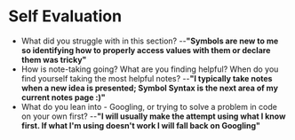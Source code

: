 # Self Evaluation

- What did you struggle with in this section?
--**"Symbols are new to me so identifying how to properly access values with them or declare them was tricky"**
- How is note-taking going? What are you finding helpful? When do you find yourself taking the most helpful notes?
--**"I typically take notes when a new idea is presented; Symbol Syntax is the next area of my current notes page :)"**
- What do you lean into - Googling, or trying to solve a problem in code on your own first?
--**"I will usually make the attempt using what I know first. If what I'm using doesn't work I will fall back on Googling"**
